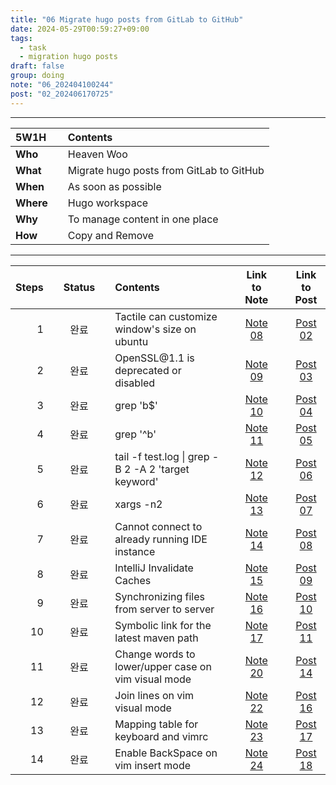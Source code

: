 ```yaml
---
title: "06 Migrate hugo posts from GitLab to GitHub"
date: 2024-05-29T00:59:27+09:00
tags:
  - task
  - migration hugo posts 
draft: false
group: doing
note: "06_202404100244"
post: "02_202406170725"
---
```


----

| 5W1H      |   | Contents                                 |
| :-------- | - | :----------------------------------------|
| **Who**   |   | Heaven Woo                               |
| **What**  |   | Migrate hugo posts from GitLab to GitHub |
| **When**  |   | As soon as possible                      |
| **Where** |   | Hugo workspace                           |
| **Why**   |   | To manage content in one place           |
| **How**   |   | Copy and Remove                          |
  
----  

| Steps  |   | Status |   | Contents                                            |   | Link to Note                                     |   | Link to Post                          |
| -----: | - | :----: | - | :-------------------------------------------------- | - | :----------------------------------------------: | - | :-----------------------------------: |
| 1      |   | 완료   |   | Tactile can customize window's size on ubuntu       |   | [Note 08](../../note/2024/05/28/08_202405282336) |   | [Post 02](../../post/02_202406170725) |
| 2      |   | 완료   |   | OpenSSL\@1.1 is deprecated or disabled              |   | [Note 09](../../note/2024/06/16/09_202406162305) |   | [Post 03](../../post/03_202406170637) |
| 3      |   | 완료   |   | grep 'b$'                                           |   | [Note 10](../../note/2024/06/20/10_202406200002) |   | [Post 04](../../post/04_202406200007) |
| 4      |   | 완료   |   | grep '^b'                                           |   | [Note 11](../../note/2024/06/29/11_202406291540) |   | [Post 05](../../post/05_202406291554) |
| 5      |   | 완료   |   | tail -f test.log \| grep -B 2 -A 2 'target keyword' |   | [Note 12](../../note/2024/08/03/12_202408032119) |   | [Post 06](../../post/06_202408032127) |
| 6      |   | 완료   |   | xargs -n2                                           |   | [Note 13](../../note/2024/08/19/13_202408190005) |   | [Post 07](../../post/07_202408190012) |
| 7      |   | 완료   |   | Cannot connect to already running IDE instance      |   | [Note 14](../../note/2024/09/02/14_202409020205) |   | [Post 08](../../post/08_202409020320) |
| 8      |   | 완료   |   | IntelliJ Invalidate Caches                          |   | [Note 15](../../note/2024/09/07/15_202409071244) |   | [Post 09](../../post/09_202409071259) |
| 9      |   | 완료   |   | Synchronizing files from server to server           |   | [Note 16](../../note/2024/09/07/16_202409072041) |   | [Post 10](../../post/10_202409072053) |
| 10     |   | 완료   |   | Symbolic link for the latest maven path             |   | [Note 17](../../note/2024/09/14/17_202409141221) |   | [Post 11](../../post/11_202409141234) |
| 11     |   | 완료   |   | Change words to lower/upper case on vim visual mode |   | [Note 20](../../note/2024/09/21/20_202409211056) |   | [Post 14](../../post/14_202409211107) |
| 12     |   | 완료   |   | Join lines on vim visual mode                       |   | [Note 22](../../note/2024/09/23/22_202409232215) |   | [Post 16](../../post/16_202409232229) |
| 13     |   | 완료   |   | Mapping table for keyboard and vimrc                |   | [Note 23](../../note/2024/09/24/23_202409242258) |   | [Post 17](../../post/17_202409242304) |
| 14     |   | 완료   |   | Enable BackSpace on vim insert mode                 |   | [Note 24](../../note/2024/09/28/24_202409280857) |   | [Post 18](../../post/18_202409280903) |
